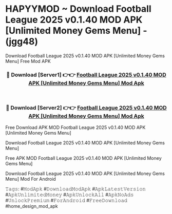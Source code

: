 # HAPYYMOD ~ Download Football League 2025 v0.1.40 MOD APK [Unlimited Money Gems Menu] - (jgg48)
Download Football League 2025 v0.1.40 MOD APK [Unlimited Money Gems Menu] Free Mod APK

<div align="center">
<h3>🔴 Download [Server1] 👉👉 <a href="https://apk-comot.site?title=Football_League_2025_v0.1.40_MOD_APK_[Unlimited_Money_Gems_Menu]">Football League 2025 v0.1.40 MOD APK [Unlimited Money Gems Menu] Mod Apk</a></h3><br>

<h3>🔴 Download [Server2] 👉👉 <a href="https://apk-comot.site?title=Football_League_2025_v0.1.40_MOD_APK_[Unlimited_Money_Gems_Menu]">Football League 2025 v0.1.40 MOD APK [Unlimited Money Gems Menu] Mod Apk</a></h3>
</div>


Free Download APK MOD Football League 2025 v0.1.40 MOD APK [Unlimited Money Gems Menu]

Download Football League 2025 v0.1.40 MOD APK [Unlimited Money Gems Menu] 

Free APK MOD Football League 2025 v0.1.40 MOD APK [Unlimited Money Gems Menu] 

Download Football League 2025 v0.1.40 MOD APK [Unlimited Money Gems Menu] Mod For Android

𝚃𝚊𝚐𝚜: #𝙼𝚘𝚍𝙰𝚙𝚔 #𝙳𝚘𝚠𝚗𝚕𝚘𝚊𝚍𝙼𝚘𝚍𝙰𝚙𝚔 #𝙰𝚙𝚔𝙻𝚊𝚝𝚎𝚜𝚝𝚅𝚎𝚛𝚜𝚒𝚘𝚗 #𝙰𝚙𝚔𝚄𝚗𝚕𝚒𝚖𝚒𝚝𝚎𝚍𝙼𝚘𝚗𝚎𝚢 #𝙰𝚙𝚔𝚄𝚗𝚕𝚘𝚌𝚔𝙰𝚕𝚕 #𝙰𝚙𝚔𝙽𝚘𝙰𝚍𝚜 #𝚄𝚗𝚕𝚘𝚌𝚔𝙿𝚛𝚎𝚖𝚒𝚞𝚖 #𝙵𝚘𝚛𝙰𝚗𝚍𝚛𝚘𝚒𝚍 #𝙵𝚛𝚎𝚎𝙳𝚘𝚠𝚗𝚕𝚘𝚊𝚍 #home_design_mod_apk